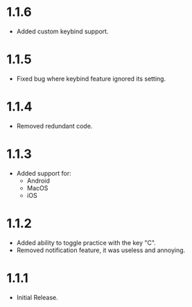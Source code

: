 # 1.1.6

- Added custom keybind support.

# 1.1.5

- Fixed bug where keybind feature ignored its setting.

# 1.1.4

- Removed redundant code.

# 1.1.3

- Added support for:
    + Android
    + MacOS
    + iOS

# 1.1.2

- Added ability to toggle practice with the key "C".
- Removed notification feature, it was useless and annoying.

# 1.1.1

- Initial Release.
